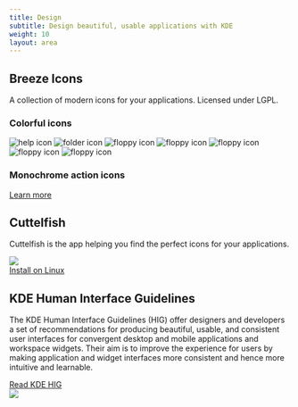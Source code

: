 ```yaml
---
title: Design
subtitle: Design beautiful, usable applications with KDE
weight: 10
layout: area
---
```


<section>
  <div class="container text-center">
    <h2>Breeze Icons</h2>
    <p>A collection of modern icons for your applications. Licensed under LGPL.</p>
    <h3 class="mb-4">Colorful icons</h3>
    <div class="mx-auto mb-4">
    <div class="icons-grid">
      <img src="https://kde.org/applications/icons/org.kde.Help.svg" alt="help icon" /> 
      <img src="https://kde.org/applications/icons/org.kde.dolphin.svg" alt="folder icon" /> 
      <img src="https://kde.org/applications/icons/org.kde.kfloppy.svg" alt="floppy icon" /> 
      <img src="https://kde.org/applications/icons/org.kde.kolf.svg" alt="floppy icon" /> 
      <img src="https://kde.org/applications/icons/org.kde.kmousetool.svg" alt="floppy icon" /> 
      <img src="https://kde.org/applications/icons/org.kde.Help.svg" alt="floppy icon" /> 
      <img src="https://kde.org/applications/icons/org.kde.ktimer.svg" alt="floppy icon" /> 
    </div>
    </div>
    <h3 class="mb-4">Monochrome action icons</h3>
    <div class="mx-auto mb-4">
    <div class="icons-grid icons-grid-small">
     <i class="icon icon_format-text-code"></i>
     <i class="icon icon_format-text-code"></i>
     <i class="icon icon_format-text-code"></i>
     <i class="icon icon_format-text-code"></i>
     <i class="icon icon_format-text-code"></i>
     <i class="icon icon_format-text-code"></i>
     <i class="icon icon_format-text-code"></i>
     <i class="icon icon_format-text-code"></i>
     <i class="icon icon_format-text-code"></i>
     <i class="icon icon_format-text-code"></i>
     <i class="icon icon_format-text-code"></i>
     <i class="icon icon_format-text-code"></i>
     <i class="icon icon_format-text-code"></i>
     <i class="icon icon_format-text-code"></i>
    </div>
    </div>
    <div class="text-align"><a href="/frameworks/breeze-icons" class="learn-more">Learn more</a>
  </div>
</section>

<section>
  <div class="container text-center">
    <h2>Cuttelfish</h2>
    <p>Cuttelfish is the app helping you find the perfect icons for your applications.</p>
    <div class="text-center">
      <img class="w-75 mx-auto img-fluid shadow" src="https://origin.cdn.kde.org/screenshots/cuttlefish/cuttlefish.png" />
    </div>
    <a class="noblefir ml-auto align-self-center mt-4" id="install-button" href="appstream://org.kde.cuttelfish.desktop" data-windows="">
      <span id="install-msg">Install on Linux</span>
    </a>
  </div>
</section>

<section>
  <div class="container text-center">
    <h2>KDE Human Interface Guidelines</h2>
    <p>The KDE Human Interface Guidelines (HIG) offer designers and developers a set of recommendations for producing beautiful, usable, and consistent user interfaces for convergent desktop and mobile applications and workspace widgets. Their aim is to improve the experience for users by making application and widget interfaces more consistent and hence more intuitive and learnable.</p>
    <div class="text-center mt-3 mb-4">
      <a href="https://hig.kde.org" class="learn-more">Read KDE HIG</a> 
    </div>
    <a href="https://hig.kde.org"><img class="w-100 img-fluid" src="https://hig.kde.org/_images/HIGDesignVisionFullBleed.png" /></a>
  </div>
</section>
